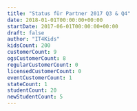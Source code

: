 ```yaml
---
title: "Status für Partner 2017 Q3 & Q4"
date: 2018-01-01T00:00:00+00:00
startDate: 2017-06-01T00:00:00+00:00
draft: false
author: "IT4Kids"
kidsCount: 200
customerCount: 9
ogsCustomerCount: 8
regularCustomerCount: 0
licensedCustomerCount: 0
eventCustomerCount: 1
stateCount: 1
studentCount: 20
newStudentCount: 5
---
```

